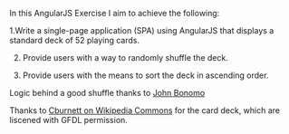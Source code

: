 In this AngularJS Exercise I aim to achieve the following:

1.Write a single-page application (SPA) using AngularJS that displays a standard deck of 52 playing cards.

2. Provide users with a way to randomly shuffle the deck.

3. Provide users with the means to sort the deck in ascending order.



Logic behind a good shuffle thanks to [John Bonomo](https://open.kattis.com/contests/ecna15practice/problems/shuffling)

Thanks to [Cburnett on Wikipedia Commons](https://en.wikipedia.org/wiki/User:Cburnett/GFDL_images/Playing_cards) for the card deck, which are liscened with GFDL permission.